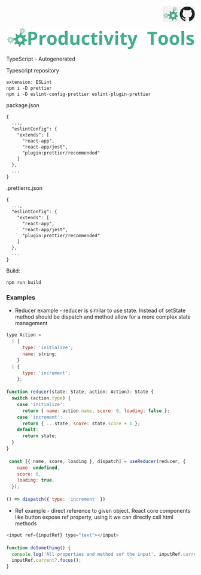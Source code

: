  <p align="right">
    <a href="http://productivitytools.tech/"><img src="Images/Header/ProductivityTools_green_40px_2.png" /><a> 
    <a href="https://github.com/ProductivityTools-Learning/productivitytools.learning.typescript.autocreated"><img src="Images/Header/Github_border_40px.png" /></a>
</p>
<p align="center">
    <a href="http://http://productivitytools.tech/">
        <img src="Images/Header/LogoTitle_green_500px.png" />
    </a>
</p>

TypeScript - Autogenerated

Typescript repository
```
extension: ESLint
npm i -D prettier
npm i -D eslint-config-prettier eslint-plugin-prettier
```

package.json
```
{
  ...,
  "eslintConfig": {
    "extends": [
      "react-app",
      "react-app/jest",
      "plugin:prettier/recommended"
    ]
  },
  ...
}
```

.prettierrc.json
```
{
  ...,
  "eslintConfig": {
    "extends": [
      "react-app",
      "react-app/jest",
      "plugin:prettier/recommended"
    ]
  },
  ...
}
```

Build:
```
npm run build
```

### Examples
- Reducer example - reducer is similar to use state. Instead of setState method should be dispatch and method allow for a more complex state management

```javascript
type Action =
  | {
      type: 'initialize';
      name: string;
    }
  | {
      type: 'increment';
    };

function reducer(state: State, action: Action): State {
  switch (action.type) {
    case 'initialize':
      return { name: action.name, score: 0, loading: false };
    case 'increment':
      return { ...state, score: state.score + 1 };
    default:
      return state;
  }
}

 const [{ name, score, loading }, dispatch] = useReducer(reducer, {
    name: undefined,
    score: 0,
    loading: true,
  });

() => dispatch({ type: 'increment' })
```


- Ref example - direct reference to given object. React core components like button expose ref property, using it we can directly call html methods 

```javascript
<input ref={inputRef} type="text"></input>

function doSomething() {
  console.log('All properties and method sof the input', inputRef.current);
  inputRef.current?.focus();
}
```